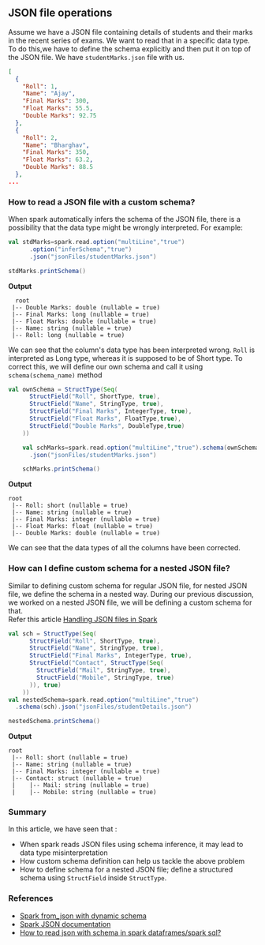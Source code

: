 ## JSON file operations

Assume we have a JSON file containing details of students and their marks in the recent series of exams. We want to read that in a specific data type.
To do this,we have to define the schema explicitly and then put it on top of the JSON file.
We have `studentMarks.json` file with us.
```json
[
  {
    "Roll": 1,
    "Name": "Ajay",
    "Final Marks": 300,
    "Float Marks": 55.5,
    "Double Marks": 92.75
  },
  {
    "Roll": 2,
    "Name": "Bharghav",
    "Final Marks": 350,
    "Float Marks": 63.2,
    "Double Marks": 88.5
  },
...
```
### How to read a JSON file with a custom schema?
When spark automatically infers the schema of the JSON file, there is a possibility that the data type might be wrongly interpreted. 
For example:
```scala
val stdMarks=spark.read.option("multiLine","true")
      .option("inferSchema","true")
      .json("jsonFiles/studentMarks.json")

stdMarks.printSchema()
```
**Output**
```text
  root
 |-- Double Marks: double (nullable = true)
 |-- Final Marks: long (nullable = true)
 |-- Float Marks: double (nullable = true)
 |-- Name: string (nullable = true)
 |-- Roll: long (nullable = true)
```
We can see that the column's data type has been interpreted wrong. `Roll` is interpreted as Long type, whereas it is supposed to be of Short type.
To correct this, we will define our own schema and call it using `schema(schema_name)` method

```scala
val ownSchema = StructType(Seq(
      StructField("Roll", ShortType, true),
      StructField("Name", StringType, true),
      StructField("Final Marks", IntegerType, true),
      StructField("Float Marks", FloatType,true),
      StructField("Double Marks", DoubleType,true)
    ))

    val schMarks=spark.read.option("multiLine","true").schema(ownSchema)
      .json("jsonFiles/studentMarks.json")

    schMarks.printSchema()
```
**Output**
```text
root
 |-- Roll: short (nullable = true)
 |-- Name: string (nullable = true)
 |-- Final Marks: integer (nullable = true)
 |-- Float Marks: float (nullable = true)
 |-- Double Marks: double (nullable = true)
```
We can see that the data types of all the columns have been corrected.


### How can I define custom schema for a nested JSON file?
Similar to defining custom schema for regular JSON file, for nested JSON file, we define the schema in a nested way. 
During our previous discussion, we worked on a nested JSON file, we will be defining a custom schema for that.  
Refer this article [Handling JSON files in Spark](@/docs/spark/handling-json-files-in-spark.md)

```scala
val sch = StructType(Seq(
      StructField("Roll", ShortType, true),
      StructField("Name", StringType, true),
      StructField("Final Marks", IntegerType, true),
      StructField("Contact", StructType(Seq(
        StructField("Mail", StringType, true),
        StructField("Mobile", StringType, true)
      )), true)
    ))
val nestedSchema=spark.read.option("multiLine","true")
  .schema(sch).json("jsonFiles/studentDetails.json")

nestedSchema.printSchema()
```
**Output**
```text
root
 |-- Roll: short (nullable = true)
 |-- Name: string (nullable = true)
 |-- Final Marks: integer (nullable = true)
 |-- Contact: struct (nullable = true)
 |    |-- Mail: string (nullable = true)
 |    |-- Mobile: string (nullable = true)
```

### Summary
In this article, we have seen that :
- When spark reads JSON files using schema inference, it may lead to data type misinterpretation
- How custom schema definition can help us tackle the above problem
- How to define schema for a nested JSON file; define a structured schema using `StructField` inside `StructType`.

### References
- [Spark from_json with dynamic schema](https://stackoverflow.com/questions/49088401/spark-from-json-with-dynamic-schema)
- [Spark JSON documentation](https://spark.apache.org/docs/3.5.4/sql-data-sources-json.html)
- [How to read json with schema in spark dataframes/spark sql?](https://stackoverflow.com/questions/39355149/how-to-read-json-with-schema-in-spark-dataframes-spark-sql)



